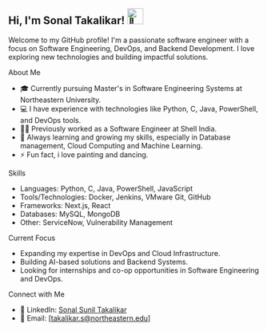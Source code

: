 ## Hi, I'm Sonal Takalikar! <img src="https://fonts.gstatic.com/s/e/notoemoji/latest/1f44b/512.gif" alt="👋" width="32" height="32">

Welcome to my GitHub profile! I'm a passionate software engineer with a focus on Software Engineering, DevOps, and Backend Development. I love exploring new technologies and building impactful solutions.

About Me

- 🎓 Currently pursuing Master's in Software Engineering Systems at Northeastern University.
- 💻 I have experience with technologies like Python, C, Java, PowerShell, and DevOps tools.
- 👩‍💻 Previously worked as a Software Engineer at Shell India.
- 🌱 Always learning and growing my skills, especially in Database management, Cloud Computing and Machine Learning.
- ⚡ Fun fact, i love painting and dancing.

Skills

- Languages: Python, C, Java, PowerShell, JavaScript
- Tools/Technologies: Docker, Jenkins, VMware Git, GitHub
- Frameworks: Next.js, React
- Databases: MySQL, MongoDB
- Other: ServiceNow, Vulnerability Management

Current Focus

- Expanding my expertise in DevOps and Cloud Infrastructure.
- Building AI-based solutions and Backend Systems.
- Looking for internships and co-op opportunities in Software Engineering and DevOps.

Connect with Me

- 💼 LinkedIn: [Sonal Sunil Takalikar](https://www.linkedin.com/in/sonal-takalikar-28b198162/)
- 📧 Email: [takalikar.s@northeastern.edu]

<!--
**takalikarsonal/takalikarsonal** is a ✨ _special_ ✨ repository because its `README.md` (this file) appears on your GitHub profile.

Here are some ideas to get you started:

- 🔭 I’m currently working on ...
- 🌱 I’m currently learning ...
- 👯 I’m looking to collaborate on ...
- 🤔 I’m looking for help with ...
- 💬 Ask me about ...
- 📫 How to reach me: ...
- 😄 Pronouns: ...
- ⚡ Fun fact: ...
-->
